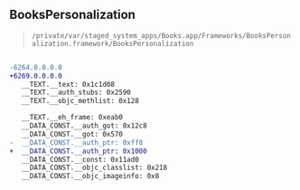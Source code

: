 ## BooksPersonalization

> `/private/var/staged_system_apps/Books.app/Frameworks/BooksPersonalization.framework/BooksPersonalization`

```diff

-6264.0.0.0.0
+6269.0.0.0.0
   __TEXT.__text: 0x1c1d08
   __TEXT.__auth_stubs: 0x2590
   __TEXT.__objc_methlist: 0x128

   __TEXT.__eh_frame: 0xeab0
   __DATA_CONST.__auth_got: 0x12c8
   __DATA_CONST.__got: 0x570
-  __DATA_CONST.__auth_ptr: 0xff8
+  __DATA_CONST.__auth_ptr: 0x1000
   __DATA_CONST.__const: 0x11ad0
   __DATA_CONST.__objc_classlist: 0x218
   __DATA_CONST.__objc_imageinfo: 0x8

```
